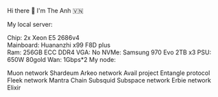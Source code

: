  Hi there 👋 I'm The Anh 🇻🇳      
                                                       
My local server:                   
       
Chip: 2x Xeon E5 2686v4   
Mainboard: Huananzhi x99 F8D plus      
Ram: 256GB ECC DDR4 
VGA: No
NVMe: Samsung 970 Evo 2TB x3
PSU: 650W 80gold
Wan: 1Gbps*2
My node:

Muon network
Shardeum
Arkeo network
Avail project
Entangle protocol
Fleek network
Mantra Chain
Subsquid
Subspace network
Erbie network
Elixir



